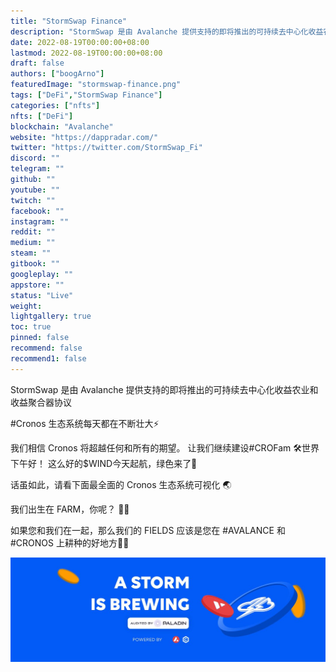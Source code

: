 ```yaml
---
title: "StormSwap Finance"
description: "StormSwap 是由 Avalanche 提供支持的即将推出的可持续去中心化收益农业和收益聚合器协议"
date: 2022-08-19T00:00:00+08:00
lastmod: 2022-08-19T00:00:00+08:00
draft: false
authors: ["boogArno"]
featuredImage: "stormswap-finance.png"
tags: ["DeFi","StormSwap Finance"]
categories: ["nfts"]
nfts: ["DeFi"]
blockchain: "Avalanche"
website: "https://dappradar.com/"
twitter: "https://twitter.com/StormSwap_Fi"
discord: ""
telegram: ""
github: ""
youtube: ""
twitch: ""
facebook: ""
instagram: ""
reddit: ""
medium: ""
steam: ""
gitbook: ""
googleplay: ""
appstore: ""
status: "Live"
weight: 
lightgallery: true
toc: true
pinned: false
recommend: false
recommend1: false
---
```

StormSwap 是由 Avalanche 提供支持的即将推出的可持续去中心化收益农业和收益聚合器协议

#Cronos 生态系统每天都在不断壮大⚡️

我们相信 Cronos 将超越任何和所有的期望。 让我们继续建设#CROFam 🛠世界下午好！ 这么好的$WIND今天起航，绿色来了👀

话虽如此，请看下面最全面的 Cronos 生态系统可视化 🌏

我们出生在 FARM，你呢？ 👨‍🌾

如果您和我们在一起，那么我们的 FIELDS 应该是您在 #AVALANCE 和 #CRONOS 上耕种的好地方🤌🌾

![1080x360](1080x360.jpg)